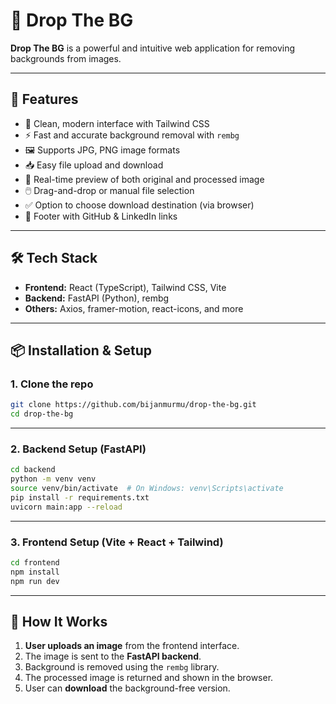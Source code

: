 # 🎯 Drop The BG

**Drop The BG** is a powerful and intuitive web application for removing backgrounds from images.

---

## 🚀 Features

- 🌟 Clean, modern interface with Tailwind CSS
- ⚡ Fast and accurate background removal with `rembg`
- 🖼️ Supports JPG, PNG image formats
- 📥 Easy file upload and download
- 🎨 Real-time preview of both original and processed image
- 🖱️ Drag-and-drop or manual file selection
- ✅ Option to choose download destination (via browser)
- 🔗 Footer with GitHub & LinkedIn links

---

## 🛠️ Tech Stack

- **Frontend:** React (TypeScript), Tailwind CSS, Vite
- **Backend:** FastAPI (Python), rembg
- **Others:** Axios, framer-motion, react-icons, and more

---

## 📦 Installation & Setup

### 1. Clone the repo

```bash
git clone https://github.com/bijanmurmu/drop-the-bg.git
cd drop-the-bg
```

---

### 2. Backend Setup (FastAPI)

```bash
cd backend
python -m venv venv
source venv/bin/activate  # On Windows: venv\Scripts\activate
pip install -r requirements.txt
uvicorn main:app --reload
```

---

### 3. Frontend Setup (Vite + React + Tailwind)

```bash
cd frontend
npm install
npm run dev
```

---

## 📁 How It Works

1. **User uploads an image** from the frontend interface.
2. The image is sent to the **FastAPI backend**.
3. Background is removed using the `rembg` library.
4. The processed image is returned and shown in the browser.
5. User can **download** the background-free version.
